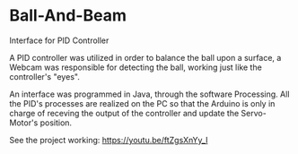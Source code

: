 # Ball-And-Beam
Interface for PID Controller

A PID controller was utilized in order to balance the ball upon a surface, a Webcam was responsible for detecting the ball, working just like the controller's "eyes".

An interface was programmed in Java, through the software Processing. All the PID's processes are realized on the PC so that the Arduino is only in charge of receving the output of the controller and update the Servo-Motor's position.

See the project working: https://youtu.be/ftZgsXnYy_I
